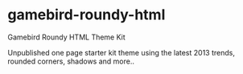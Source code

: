 # gamebird-roundy-html
Gamebird Roundy HTML Theme Kit

Unpublished one page starter kit theme using the latest 2013 trends, rounded corners, shadows and more..
